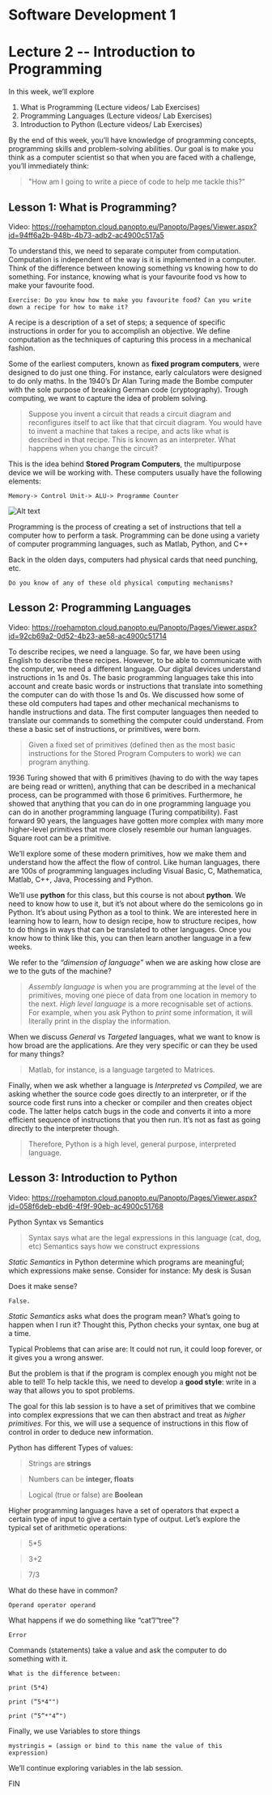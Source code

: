 # Software Development 1 
# Lecture 2 -- Introduction to Programming

In this week, we’ll explore 
1.  What is Programming (Lecture videos/ Lab Exercises)
2.  Programming Languages (Lecture videos/ Lab Exercises)
3.  Introduction to Python (Lecture videos/ Lab Exercises)

By the end of this week, you’ll have knowledge of programming concepts, programming skills and problem-solving abilities. Our goal is to make you think as a computer scientist so that when you are faced with a challenge, you’ll immediately think:

> "How am I going to write a piece of code to help me tackle this?"

## Lesson 1:  What is Programming?

Video: https://roehampton.cloud.panopto.eu/Panopto/Pages/Viewer.aspx?id=94ff6a2b-948b-4b73-adb2-ac4900c517a5

To understand this, we need to separate computer from computation. Computation is independent of the way is it is implemented in a computer. Think of the difference between knowing something vs knowing how to do something. For instance, knowing what is your favourite food vs how to make your favourite food. 

    Exercise: Do you know how to make you favourite food? Can you write down a recipe for how to make it?

A recipe is a description of a set of steps; a sequence of specific instructions in order for you to accomplish an objective. 
We define computation as the techniques of capturing this process in a mechanical fashion.

Some of the earliest computers, known as **fixed program computers**, were designed to do just one thing. For instance, early calculators were designed to do only maths. In the 1940’s Dr Alan Turing made the Bombe computer with the sole purpose of breaking German code (cryptography). Trough computing, we want to capture the idea of problem solving.

 > Suppose you invent a circuit that reads a circuit diagram and reconfigures itself to act like that that circuit diagram. You would have to invent a machine that takes a recipe, and acts like what is described in that recipe. This is known as an interpreter. 
     What happens when you change the circuit?

This is the idea behind **Stored Program Computers**, the multipurpose device we will be working with. These computers usually have the following elements:

    Memory-> Control Unit-> ALU-> Programme Counter
    
![Alt text](img_stored_program.png?raw=false "Stored Program Computer")

Programming is the process of creating a set of instructions that tell a computer how to perform a task. Programming can be done using a variety of computer programming languages, such as Matlab, Python, and C++

Back in the olden days, computers had physical cards that need punching, etc. 

    Do you know of any of these old physical computing mechanisms? 

## Lesson 2: Programming Languages

Video: https://roehampton.cloud.panopto.eu/Panopto/Pages/Viewer.aspx?id=92cb69a2-0d52-4b23-ae58-ac4900c51714

To describe recipes, we need a language. So far, we have been using English to describe these recipes. However, to be able to communicate with the computer, we need a different language. Our digital devices understand instructions in 1s and 0s. The basic programming languages take this into account and create basic words or instructions that translate into something the computer can do with those 1s and 0s. We discussed how some of these old computers had tapes and other mechanical mechanisms to handle instructions and data. The first computer languages then needed to translate our commands to something the computer could understand. From these a basic set of instructions, or primitives, were born.

> Given a fixed set of primitives (defined then as the most basic instructions for the Stored Program Computers to work) we can program anything. 

1936 Turing showed that with 6 primitives (having to do with the way tapes are being read or written), anything that can be described in a mechanical process, can be programmed with those 6 primitives. Furthermore, he showed that anything that you can do in one programming language you can do in another programming language (Turing compatibility). Fast forward 90 years, the languages have gotten more complex with many more higher-level primitives that more closely resemble our human languages. Square root can be a primitive.

We’ll explore some of these modern primitives, how we make them and understand how the affect the flow of control. Like human languages, there are 100s of programming languages including Visual Basic, C, Mathematica, Matlab, C++, Java, Processing and Python. 

We’ll use **python** for this class, but this course is not about **python**. We need to know how to use it, but it’s not about where do the semicolons go in Python. It’s about using Python as a tool to think. We are interested here in learning how to learn, how to design recipe, how to structure recipes, how to do things in ways that can be translated to other languages. Once you know how to think like this, you can then learn another language in a few weeks.

We refer to the *“dimension of language”* when we are asking how close are we to the guts of the machine?
> *Assembly language* is when you are programming at the level of the primitives, moving one piece of data from one location in memory to the next. 
> *High level language* is a more recognisable set of actions. For example, when you ask Python to *print* some information, it will literally print in the display the information. 


When we discuss *General* vs *Targeted* languages, what we want to know is how broad are the applications. Are they very specific or can they be used for many things?
> Matlab, for instance, is a language targeted to Matrices.


Finally, when we ask whether a language is *Interpreted* vs *Compiled*, we are asking whether the source code goes directly to an interpreter, or if the source code first runs into a checker or compiler and then creates object code. The latter helps catch bugs in the code and converts it into a more efficient sequence of instructions that you then run. It’s not as fast as going directly to the interpreter though. 

> Therefore, Python is a high level, general purpose, interpreted language.

## Lesson 3:  Introduction to Python

Video: https://roehampton.cloud.panopto.eu/Panopto/Pages/Viewer.aspx?id=058f6deb-ebd6-4f9f-90eb-ac4900c51768

Python Syntax vs Semantics
> Syntax says what are the legal expressions in this language (cat, dog, etc)
> Semantics says how we construct expressions

*Static Semantics* in Python determine which programs are meaningful; which expressions make sense. Consider for instance: 
    My desk is Susan

Does it make sense?

    False.

*Static Semantics* asks what does the program mean? What’s going to happen when I run it? Thought this, Python checks your syntax, one bug at a time.

Typical Problems that can arise are: 
    It could not run, it could loop forever, or it gives you a wrong answer. 

But the problem is that if the program is complex enough you might not be able to tell! To help tackle this, we need to develop a **good style**: write in a way that allows you to spot problems.

The goal for this lab session is to have a set of primitives that we combine into complex expressions that we can then abstract and treat as *higher primitives*. For this, we will use a sequence of instructions in this flow of control in order to deduce new information. 


Python has different Types of values: 

> Strings are **strings**

> Numbers can be **integer, floats**

> Logical (true or false) are **Boolean**

Higher programming languages have a set of operators that expect a certain type of input to give a certain type of output. Let’s explore the typical set of arithmetic operations:
>    5*5

>    3+2

>    7/3


What do these have in common?

    Operand operator operand

What happens if we do something like “cat”/“tree"?

    Error

Commands (statements) take a value and ask the computer to do something with it. 

    What is the difference between:
    
    print (5*4)
    
    print (“5*4"")
    
    print (“5”*"4”")


Finally, we use Variables to store things

    mystringis = (assign or bind to this name the value of this expression)
    
We’ll continue exploring variables in the lab session.
    


FIN 

